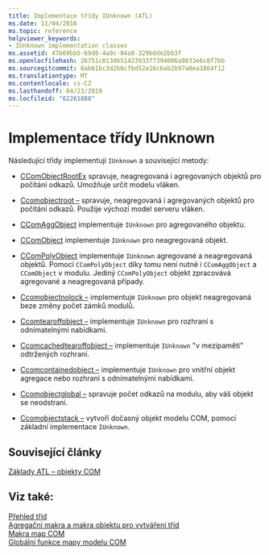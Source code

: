 ```yaml
---
title: Implementace třídy IUnknown (ATL)
ms.date: 11/04/2016
ms.topic: reference
helpviewer_keywords:
- IUnknown implementation classes
ms.assetid: 47b69bb5-69d8-4a9c-84a8-329bdde2bb3f
ms.openlocfilehash: 26751c013d65142393377394006a9833e6c8f7bb
ms.sourcegitcommit: 0ab61bc3d2b6cfbd52a16c6ab2b97a8ea1864f12
ms.translationtype: MT
ms.contentlocale: cs-CZ
ms.lasthandoff: 04/23/2019
ms.locfileid: "62261888"
---
```

# <a name="iunknown-implementation-classes"></a>Implementace třídy IUnknown

Následující třídy implementují `IUnknown` a související metody:

- [CComObjectRootEx](../atl/reference/ccomobjectrootex-class.md) spravuje, neagregovaná i agregovaných objektů pro počítání odkazů. Umožňuje určit modelu vláken.

- [Ccomobjectroot –](../atl/reference/ccomobjectroot-class.md) spravuje, neagregovaná i agregovaných objektů pro počítání odkazů. Použije výchozí model serveru vláken.

- [CComAggObject](../atl/reference/ccomaggobject-class.md) implementuje `IUnknown` pro agregovaného objektu.

- [CComObject](../atl/reference/ccomobject-class.md) implementuje `IUnknown` pro neagregovaná objekt.

- [CComPolyObject](../atl/reference/ccompolyobject-class.md) implementuje `IUnknown` agregované a neagregovaná objektů. Pomocí `CComPolyObject` díky tomu není nutné i `CComAggObject` a `CComObject` v modulu. Jediný `CComPolyObject` objekt zpracovává agregované a neagregovaná případy.

- [Ccomobjectnolock –](../atl/reference/ccomobjectnolock-class.md) implementuje `IUnknown` pro objekt neagregovaná beze změny počet zámků modulů.

- [Ccomtearoffobject –](../atl/reference/ccomtearoffobject-class.md) implementuje `IUnknown` pro rozhraní s odnímatelnými nabídkami.

- [Ccomcachedtearoffobject –](../atl/reference/ccomcachedtearoffobject-class.md) implementuje `IUnknown` "v mezipaměti" odtržených rozhraní.

- [Ccomcontainedobject –](../atl/reference/ccomcontainedobject-class.md) implementuje `IUnknown` pro vnitřní objekt agregace nebo rozhraní s odnímatelnými nabídkami.

- [Ccomobjectglobal –](../atl/reference/ccomobjectglobal-class.md) spravuje počet odkazů na modulu, aby váš objekt se neodstraní.

- [Ccomobjectstack –](../atl/reference/ccomobjectstack-class.md) vytvoří dočasný objekt modelu COM, pomocí základní implementace `IUnknown`.

## <a name="related-articles"></a>Související články

[Základy ATL – objekty COM](../atl/fundamentals-of-atl-com-objects.md)

## <a name="see-also"></a>Viz také:

[Přehled tříd](../atl/atl-class-overview.md)<br/>
[Agregační makra a makra objektu pro vytváření tříd](../atl/reference/aggregation-and-class-factory-macros.md)<br/>
[Makra map COM](../atl/reference/com-map-macros.md)<br/>
[Globální funkce mapy modelu COM](../atl/reference/com-map-global-functions.md)
